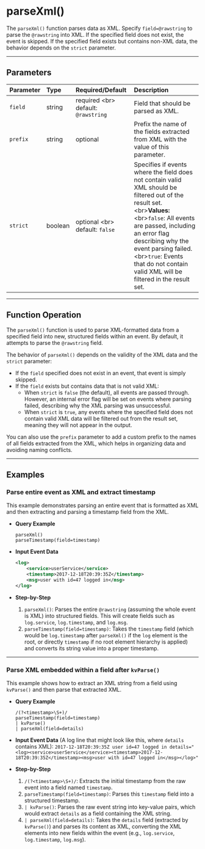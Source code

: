 # parseXml()

The `parseXml()` function parses data as XML. Specify `field=@rawstring` to parse the `@rawstring` into XML. If the specified field does not exist, the event is skipped. If the specified field exists but contains non-XML data, the behavior depends on the `strict` parameter.

***

## Parameters

| Parameter | Type | Required/Default | Description |
| :--- | :--- | :--- | :--- |
| `field` | string | required \<br\> default: `@rawstring` | Field that should be parsed as XML. |
| `prefix` | string | optional | Prefix the name of the fields extracted from XML with the value of this parameter. |
| `strict` | boolean | optional \<br\> default: `false` | Specifies if events where the field does not contain valid XML should be filtered out of the result set. \<br\>**Values:**\<br\>`false`: All events are passed, including an error flag describing why the event parsing failed. \<br\>`true`: Events that do not contain valid XML will be filtered in the result set. |

***

## Function Operation

The `parseXml()` function is used to parse XML-formatted data from a specified field into new, structured fields within an event. By default, it attempts to parse the `@rawstring` field.

The behavior of `parseXml()` depends on the validity of the XML data and the `strict` parameter:

  * If the `field` specified does not exist in an event, that event is simply skipped.
  * If the `field` exists but contains data that is not valid XML:
      * When `strict` is `false` (the default), all events are passed through. However, an internal error flag will be set on events where parsing failed, describing why the XML parsing was unsuccessful.
      * When `strict` is `true`, any events where the specified field does not contain valid XML data will be filtered out from the result set, meaning they will not appear in the output.

You can also use the `prefix` parameter to add a custom prefix to the names of all fields extracted from the XML, which helps in organizing data and avoiding naming conflicts.

***

## Examples

### Parse entire event as XML and extract timestamp

This example demonstrates parsing an entire event that is formatted as XML and then extracting and parsing a timestamp field from the XML.

  * **Query Example**

    ```
    parseXml()
    parseTimestamp(field=timestamp)
    ```

  * **Input Event Data**

    ```xml
    <log>
        <service>userService</service>
        <timestamp>2017-12-18T20:39:35Z</timestamp>
        <msg>user with id=47 logged in</msg>
    </log>
    ```

  * **Step-by-Step**

    1.  `parseXml()`: Parses the entire `@rawstring` (assuming the whole event is XML) into structured fields. This will create fields such as `log.service`, `log.timestamp`, and `log.msg`.
    2.  `parseTimestamp(field=timestamp)`: Takes the `timestamp` field (which would be `log.timestamp` after `parseXml()` if the `log` element is the root, or directly `timestamp` if no root element hierarchy is applied) and converts its string value into a proper timestamp.

---

### Parse XML embedded within a field after `kvParse()`

This example shows how to extract an XML string from a field using `kvParse()` and then parse that extracted XML.

  * **Query Example**

    ```
    /(?<timestamp>\S+)/
    parseTimestamp(field=timestamp)
    | kvParse()
    | parseXml(field=details)
    ```

  * **Input Event Data**
    (A log line that might look like this, where `details` contains XML):
    `2017-12-18T20:39:35Z user id=47 logged in details="<log><service>userService</service><timestamp>2017-12-18T20:39:35Z</timestamp><msg>user with id=47 logged in</msg></log>"`

  * **Step-by-Step**

    1.  `/(?<timestamp>\S+)/`: Extracts the initial timestamp from the raw event into a field named `timestamp`.
    2.  `parseTimestamp(field=timestamp)`: Parses this `timestamp` field into a structured timestamp.
    3.  `| kvParse()`: Parses the raw event string into key-value pairs, which would extract `details` as a field containing the XML string.
    4.  `| parseXml(field=details)`: Takes the `details` field (extracted by `kvParse()`) and parses its content as XML, converting the XML elements into new fields within the event (e.g., `log.service`, `log.timestamp`, `log.msg`).